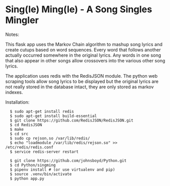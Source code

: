 # Sing(le) Ming(le) - A Song Singles Mingler
 
Notes:

This flask app uses the Markov Chain algorithm to mashup song lyrics and create cutups based on word sequences.
Every word that follows another actually occurred somewhere in the original lyrics.  Any words in one song that
also appear in other songs allow crossovers into the various other song lyrics.  

The application uses redis with the RedisJSON module.  The python web scraping tools allow song lyrics to be 
displayed but the original lyrics are not really stored in the database intact, they are only stored as markov 
indexes. 


Installation:
```
  $ sudo apt-get install redis
  $ sudo apt-get install build-essential
  $ git clone https://github.com/RedisJSON/RedisJSON.git
  $ cd RedisJSON
  $ make
  $ cd src
  $ sudo cp rejson.so /var/lib/redis/
  $ echo "loadmodule /var/lib/redis/rejson.so" >> /etc/redis/redis.conf
  $ service redis-server restart
  
  $ git clone https://github.com/johnsboyd/Python.git
  $ cd Python/singming
  $ pipenv install # (or use virtualenv and pip)
  $ source .venv/bin/activate
  $ python app.py
```
